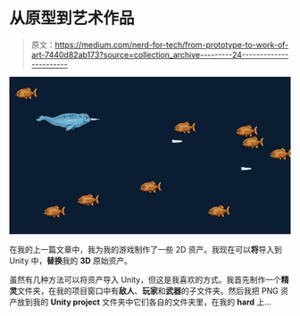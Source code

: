 # 从原型到艺术作品

> 原文：<https://medium.com/nerd-for-tech/from-prototype-to-work-of-art-7440d82ab173?source=collection_archive---------24----------------------->

![](img/294b09fc80c0e0364b3cc8a23752aa82.png)

在我的上一篇文章中，我为我的游戏制作了一些 2D 资产。我现在可以**将**导入到 Unity 中，**替换**我的 **3D** 原始资产。

虽然有几种方法可以将资产导入 Unity，但这是我喜欢的方式。我首先制作一个**精灵**文件夹，在我的项目窗口中有**敌人**、**玩家**和**武器**的子文件夹。然后我把 PNG 资产放到我的 **Unity project** 文件夹中它们各自的文件夹里，在我的 **hard** 上…